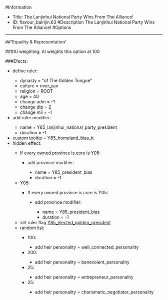#Information
 - Title: The Lanjinhui National Party Wins From The Alliance!
 - ID: flavour_balrijin.63
#Description
The Lanjinhui National Party Wins From The Alliance!
#Options

___
##'Equality & Representation'

###AI weighting:
AI weights this option at 100


###Efects:<ul><li>define ruler:</li><ul><li>dynasty = "of The Golden Tongue"</li><li>culture = river_yan</li><li>religion = ROOT</li><li>age = 40</li><li>change adm = -1</li><li>change dip = 2</li><li>change mil = -1</li></ul><li>add ruler modifier:</li><ul><li>name = Y85_lanjinhui_national_party_president</li><li>duration = -1</li></ul><li>custom tooltip = Y85_homeland_bias_tt</li><li>hidden effect:</li><ul><li>If every owned province is core is Y05:</li><ul><li>add province modifier:</li><ul><li>name = Y85_president_bias</li><li>duration = -1</li></ul></ul><li>Y05:</li><ul><li>If every owned province is core is Y05:</li><ul><li>add province modifier:</li><ul><li>name = Y85_president_bias</li><li>duration = -1</li></ul></ul></ul><li>set ruler flag [Y85_elected_golden_president](../flags/y85_elected_golden_president.md)</li><li>random list:</li><ul><li>100:</li><ul><li>add heir personality = well_connected_personality</li></ul><li>200:</li><ul><li>add heir personality = benevolent_personality</li></ul><li>25:</li><ul><li>add heir personality = entrepreneur_personality</li></ul><li>25:</li><ul><li>add heir personality = charismatic_negotiator_personality</li></ul></ul></ul></ul>
